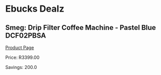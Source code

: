 
# Ebucks Dealz
## Smeg: Drip Filter Coffee Machine - Pastel Blue DCF02PBSA
[Product Page](https://www.ebucks.com/web/shop/productSelected.do?prodId=1158881399&catId=1196428103)

Price: R3399.00

Savings: 200.0


	